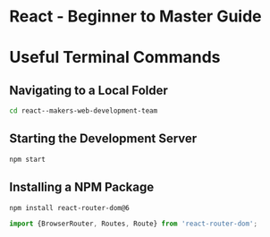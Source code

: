 # React - Beginner to Master Guide 

# Useful Terminal Commands

## Navigating to a Local Folder 
```sh
cd react--makers-web-development-team
```

## Starting the Development Server
```sh 
npm start
```

## Installing a NPM Package
```sh 
npm install react-router-dom@6
```


```js 
import {BrowserRouter, Routes, Route} from 'react-router-dom';